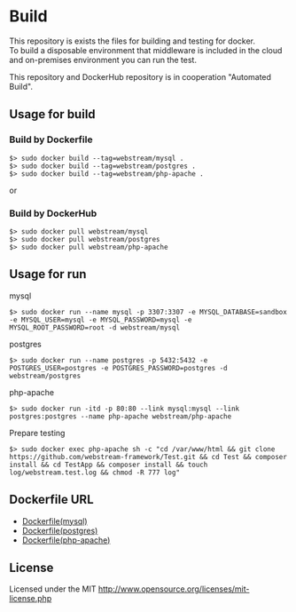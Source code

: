 # Build
This repository is exists the files for building and testing for docker.  
To build a disposable environment that middleware is included in the cloud and on-premises environment you can run the test.  

This repository and DockerHub repository is in cooperation "Automated Build".

## Usage for build
### Build by Dockerfile
```shell
$> sudo docker build --tag=webstream/mysql .
$> sudo docker build --tag=webstream/postgres .
$> sudo docker build --tag=webstream/php-apache .
```

or

### Build by DockerHub
```shell
$> sudo docker pull webstream/mysql
$> sudo docker pull webstream/postgres
$> sudo docker pull webstream/php-apache
```

## Usage for run
mysql
```shell
$> sudo docker run --name mysql -p 3307:3307 -e MYSQL_DATABASE=sandbox -e MYSQL_USER=mysql -e MYSQL_PASSWORD=mysql -e MYSQL_ROOT_PASSWORD=root -d webstream/mysql
```

postgres
```shell
$> sudo docker run --name postgres -p 5432:5432 -e POSTGRES_USER=postgres -e POSTGRES_PASSWORD=postgres -d webstream/postgres
```

php-apache
```shell
$> sudo docker run -itd -p 80:80 --link mysql:mysql --link postgres:postgres --name php-apache webstream/php-apache
```

Prepare testing
```shell
$> sudo docker exec php-apache sh -c "cd /var/www/html && git clone https://github.com/webstream-framework/Test.git && cd Test && composer install && cd TestApp && composer install && touch log/webstream.test.log && chmod -R 777 log"
```

## Dockerfile URL
* [Dockerfile(mysql)](https://github.com/webstream-framework/Build/blob/master/mysql/Dockerfile)
* [Dockerfile(postgres)](https://github.com/webstream-framework/Build/blob/master/postgres/Dockerfile)
* [Dockerfile(php-apache)](https://github.com/webstream-framework/Build/tree/master/php-apache)

## License
Licensed under the MIT
http://www.opensource.org/licenses/mit-license.php
